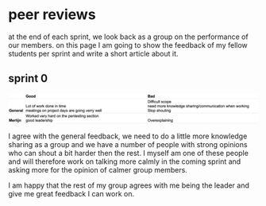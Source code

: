 # peer reviews

at the end of each sprint, we look back as a group on the performance of our members. on this page I am going to show the feedback of my fellow students per sprint and write a short article about it.

## sprint 0

![peerreview sprint 0](images/peer_review_sprint0.png)

I agree with the general feedback, we need to do a little more knowledge sharing as a group and we have a number of people with strong opinions who can shout a bit harder then the rest. I myself am one of these people and will therefore work on talking more calmly in the coming sprint and asking more for the opinion of calmer group members.

I am happy that the rest of my group agrees with me being the leader and give me great feedback I can work on.